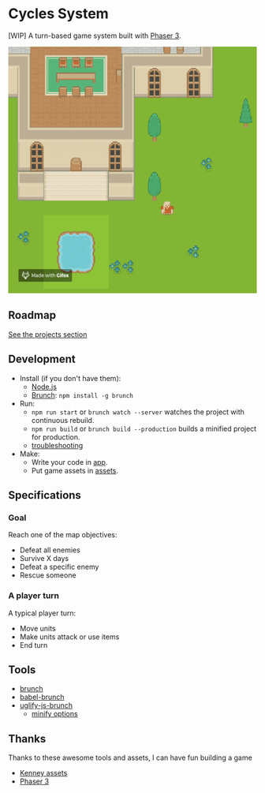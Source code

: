 Cycles System
=============

[WIP] A turn-based game system built with [Phaser 3](http://phaser.io).

<img src='./screenshot.gif' height='500' />

## Roadmap

[See the projects section](https://github.com/rootasjey/cycles-system/projects)

## Development

- Install (if you don't have them):
  - [Node.js](https://nodejs.org)
  - [Brunch](http://brunch.io): `npm install -g brunch`
- Run:
  - `npm run start` or `brunch watch --server` watches the project with continuous rebuild.
  - `npm run build` or `brunch build --production` builds a minified project for production.
  - [troubleshooting](http://brunch.io/docs/troubleshooting)
- Make:
  - Write your code in [app](app).
  - Put game assets in [assets](app/static/assets).

## Specifications

### Goal

Reach one of the map objectives:

* Defeat all enemies
* Survive X days
* Defeat a specific enemy
* Rescue someone

### A player turn

A typical player turn:

* Move units
* Make units attack or use items
* End turn

## Tools

- [brunch](http://brunch.io/docs/config)
- [babel-brunch](https://www.npmjs.com/package/babel-brunch#configuration)
- [uglify-js-brunch](https://www.npmjs.com/package/uglify-js-brunch#usage)
  - [minify options](https://www.npmjs.com/package/uglify-js#minify-options)

[1]: https://developer.mozilla.org/en-US/docs/Web/JavaScript/Reference/Statements/import
[2]: https://developer.mozilla.org/en-US/docs/Web/JavaScript/New_in_JavaScript/ECMAScript_2015_support_in_Mozilla

## Thanks

Thanks to these awesome tools and assets, I can have fun building a game

* [Kenney assets](https://www.kenney.nl)
* [Phaser 3](http://phaser.io)
